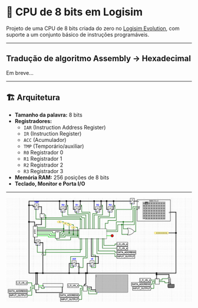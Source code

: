 # 🧠 CPU de 8 bits em Logisim

Projeto de uma CPU de 8 bits criada do zero no [Logisim Evolution](https://github.com/reds-heig/logisim-evolution), com suporte a um conjunto básico de instruções programáveis.

---

## Tradução de algoritmo Assembly -> Hexadecimal

Em breve...

---

## 🏗 Arquitetura

- **Tamanho da palavra:** 8 bits
- **Registradores:**
  - `IAR` (Instruction Address Register)
  - `IR` (Instruction Register)
  - `ACC` (Acumulador)
  - `TMP` (Temporário/auxiliar)
  - `R0` Registrador 0
  - `R1` Registrador 1
  - `R2` Registrador 2
  - `R3` Registrador 3
- **Memória RAM:** 256 posições de 8 bits
- **Teclado, Monitor e Porta I/O**

---

![CPU 8 BITS IMAGE](cpu_8bits.jpg)
